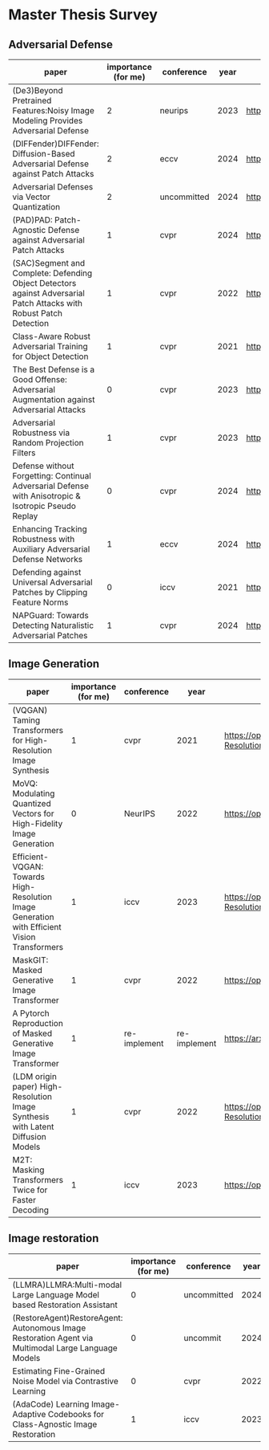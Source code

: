# Master Thesis Survey

## Adversarial Defense
|paper                                                                                                              |importance (for me)|conference |year|link                                                                                                                                                               |
|-------------------------------------------------------------------------------------------------------------------|----------|-----------|----|-------------------------------------------------------------------------------------------------------------------------------------------------------------------|
|(De3)Beyond Pretrained Features:Noisy Image Modeling Provides Adversarial Defense                                  |2         |neurips    |2023|https://openreview.net/pdf?id=niHkj9ixUZ                                                                                                                           |
|(DIFFender)DIFFender: Diffusion-Based Adversarial Defense against Patch Attacks                                    |2         |eccv       |2024|https://www.ecva.net/papers/eccv_2024/papers_ECCV/papers/06852.pdf                                                                                                 |
|Adversarial Defenses via Vector Quantization                                                                       |2         |uncommitted|2024|https://arxiv.org/abs/2305.13651                                                                                                                                   |
|(PAD)PAD: Patch-Agnostic Defense against Adversarial Patch Attacks                                                 |1         |cvpr       |2024|https://openaccess.thecvf.com/content/CVPR2024/papers/Jing_PAD_Patch-Agnostic_Defense_against_Adversarial_Patch_Attacks_CVPR_2024_paper.pdf                        |
|(SAC)Segment and Complete: Defending Object Detectors against Adversarial Patch Attacks with Robust Patch Detection|1         |cvpr       |2022|https://openaccess.thecvf.com/content/CVPR2022/papers/Liu_Segment_and_Complete_Defending_Object_Detectors_Against_Adversarial_Patch_Attacks_CVPR_2022_paper.pdf    |
|Class-Aware Robust Adversarial Training for Object Detection                                                       |1         |cvpr       |2021|https://openaccess.thecvf.com/content/CVPR2021/papers/Chen_Class-Aware_Robust_Adversarial_Training_for_Object_Detection_CVPR_2021_paper.pdf                        |
|The Best Defense is a Good Offense: Adversarial Augmentation against Adversarial Attacks                           |0         |cvpr       |2023|https://openaccess.thecvf.com/content/CVPR2023/papers/Frosio_The_Best_Defense_Is_a_Good_Offense_Adversarial_Augmentation_Against_CVPR_2023_paper.pdf               |
|Adversarial Robustness via Random Projection Filters                                                               |1         |cvpr       |2023|https://openaccess.thecvf.com/content/CVPR2023/papers/Dong_Adversarial_Robustness_via_Random_Projection_Filters_CVPR_2023_paper.pdf                                |
|Defense without Forgetting: Continual Adversarial Defense with Anisotropic & Isotropic Pseudo Replay               |0         |cvpr       |2024|https://openaccess.thecvf.com/content/CVPR2024/papers/Zhou_Defense_without_Forgetting_Continual_Adversarial_Defense_with_Anisotropic__Isotropic_CVPR_2024_paper.pdf|
|Enhancing Tracking Robustness with Auxiliary Adversarial Defense Networks                                          |1         |eccv       |2024|https://www.ecva.net/papers/eccv_2024/papers_ECCV/papers/06271.pdf|
|Defending against Universal Adversarial Patches by Clipping Feature Norms|0|iccv|2021|https://openaccess.thecvf.com/content/ICCV2021/papers/Yu_Defending_Against_Universal_Adversarial_Patches_by_Clipping_Feature_Norms_ICCV_2021_paper.pdf|
|NAPGuard: Towards Detecting Naturalistic Adversarial Patches|1|cvpr|2024|https://openaccess.thecvf.com/content/CVPR2024/papers/Wu_NAPGuard_Towards_Detecting_Naturalistic_Adversarial_Patches_CVPR_2024_paper.pdf#page=6.04

## Image Generation
|paper|importance (for me)|conference |year|link|
|-|-|-|-|-|
|(VQGAN) Taming Transformers for High-Resolution Image Synthesis|1|cvpr|2021|https://openaccess.thecvf.com/content/CVPR2021/papers/Esser_Taming_Transformers_for_High-Resolution_Image_Synthesis_CVPR_2021_paper.pdf|
|MoVQ: Modulating Quantized Vectors for High-Fidelity Image Generation|0|NeurIPS|2022|https://openreview.net/forum?id=Qb-AoSw4Jnm|
| Efficient-VQGAN: Towards High-Resolution Image Generation with Efficient Vision Transformers| 1| iccv| 2023|https://openaccess.thecvf.com/content/ICCV2023/papers/Cao_Efficient-VQGAN_Towards_High-Resolution_Image_Generation_with_Efficient_Vision_Transformers_ICCV_2023_paper.pdf|
|MaskGIT: Masked Generative Image Transformer|1|cvpr|2022|https://openaccess.thecvf.com/content/CVPR2022/papers/Chang_MaskGIT_Masked_Generative_Image_Transformer_CVPR_2022_paper.pdf|
|A Pytorch Reproduction of Masked Generative Image Transformer|1|re-implement|re-implement|https://arxiv.org/pdf/2310.14400|
|(LDM origin paper) High-Resolution Image Synthesis with Latent Diffusion Models|1|cvpr|2022|https://openaccess.thecvf.com/content/CVPR2022/papers/Rombach_High-Resolution_Image_Synthesis_With_Latent_Diffusion_Models_CVPR_2022_paper.pdf|
|M2T: Masking Transformers Twice for Faster Decoding|1|iccv|2023|https://openaccess.thecvf.com/content/ICCV2023/papers/Mentzer_M2T_Masking_Transformers_Twice_for_Faster_Decoding_ICCV_2023_paper.pdf|
## Image restoration
|paper|importance (for me)|conference |year|link|
|-------------------------------------------------------------------------------------------------------------------|----------|-----------|----|-------------------------------------------------------------------------------------------------------------------------------------------------------------------|
|(LLMRA)LLMRA:Multi-modal Large Language Model based Restoration Assistant                                          |0         |uncommitted|2024|                                                                                                                                                                   |
|(RestoreAgent)RestoreAgent: Autonomous Image Restoration Agent via Multimodal Large Language Models                |0         |uncommit   |2024|                                                                                                                                                                   |
|Estimating Fine-Grained Noise Model via Contrastive Learning                                                       |0         |cvpr       |2022|https://openaccess.thecvf.com/content/CVPR2022/papers/Zou_Estimating_Fine-Grained_Noise_Model_via_Contrastive_Learning_CVPR_2022_paper.pdf                         |
|(AdaCode) Learning Image-Adaptive Codebooks for Class-Agnostic Image Restoration|1|iccv|2023|https://openaccess.thecvf.com/content/ICCV2023/papers/Liu_Learning_Image-Adaptive_Codebooks_for_Class-Agnostic_Image_Restoration_ICCV_2023_paper.pdf|

